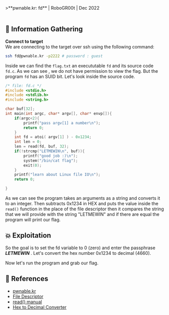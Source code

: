 <link rel="stylesheet" href="style.css">
>**pwnable.kr: fd** |  RoboGR00t | Dec 2022

<div style="page-break-after: always; visibility: hidden;">\pagebreak</div>

## 🔎 Information Gathering

**Connect to target** <br>
We are connecting to the target over ssh using the following command: 
```bash
ssh fd@pwnable.kr -p2222 # password : guest
```
Inside we can  find the `flag.txt` an execututable `fd` and its source code `fd.c`.
As we can see , we do not have permission to view the flag. But the program `fd` has an SUID bit. Let's look inside the source code.

```c
/* file: fd.c */
#include <stdio.h>
#include <stdlib.h>
#include <string.h>

char buf[32];
int main(int argc, char* argv[], char* envp[]){
	if(argc<2){
		printf("pass argv[1] a number\n");
		return 0;
	}
	int fd = atoi( argv[1] ) - 0x1234;
	int len = 0;
	len = read(fd, buf, 32);
	if(!strcmp("LETMEWIN\n", buf)){
		printf("good job :)\n");
		system("/bin/cat flag");
		exit(0);
	}
	printf("learn about Linux file IO\n");
	return 0;

}
```

As we can see the program takes an arguments as a string and converts it to an integer. Then subtracts 0x1234 in HEX and puts the value inside the `read()` function in the place of the file descriptor then it compares the string that we will provide with the string "LETMEWIN" and if there are equal the program will print our flag.

## 💥 Exploitation
So the goal is to set the fd variable to 0 (zero) and enter the passphrase ***LETMEWIN*** . Let's convert the hex number 0x1234 to decimal (4660).

Now let's run the program and grab our flag.

## 📃 References

- [pwnable.kr](https://pwnable.kr/play.php)
- [File Descriptor](https://en.wikipedia.org/wiki/File_descriptor)
- [read() manual](https://man7.org/linux/man-pages/man2/read.2.html)
- [Hex to Decimal Converter](https://www.rapidtables.com/convert/number/hex-to-decimal.html)
